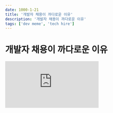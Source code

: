 ```yaml
---
date: 1000-1-21
title: '개발자 채용이 까다로운 이유'
description: '개발자 채용이 까다로운 이유'
tags: ['dev meme', 'tech hire']
---
```


# 개발자 채용이 까다로운 이유

<iframe class="codepen" src="https://www.youtube.com/embed/9tOlTDS10gI" title="Stallions of Pied Piper - Silicon Valley" frameborder="0" allow="accelerometer; autoplay; clipboard-write; encrypted-media; gyroscope; picture-in-picture; web-share" allowfullscreen></iframe>
